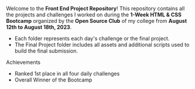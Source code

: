 Welcome to the **Front End Project Repository**! 
This repository contains all the projects and challenges I worked on during the **1-Week HTML & CSS Bootcamp** organized by the **Open Source Club** of my college from **August 12th to August 18th, 2023**.
- Each folder represents each day's challenge or the final project.
- The Final Project folder includes all assets and additional scripts used to build the final submission.

Achievements
- Ranked 1st place in all four daily challenges
- Overall Winner of the Bootcamp

